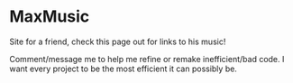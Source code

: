 # MaxMusic

Site for a friend, check this page out for links to his music!

Comment/message me to help me refine or remake inefficient/bad code. I want every project to be the most efficient it can possibly be.
